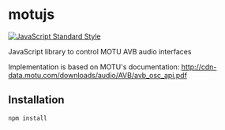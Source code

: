 # motujs

[![JavaScript Standard Style](https://img.shields.io/badge/code%20style-standard-brightgreen.svg)](https://github.com/feross/standard)

JavaScript library to control MOTU AVB audio interfaces

Implementation is based on MOTU's documentation:
http://cdn-data.motu.com/downloads/audio/AVB/avb_osc_api.pdf

## Installation

```bash
npm install
```
